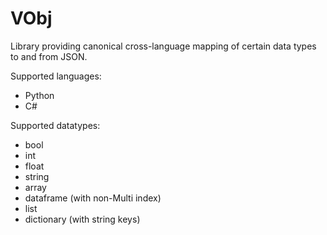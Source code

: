 VObj
====

Library providing canonical cross-language mapping of certain data types to and from JSON.

Supported languages:
  * Python
  * C#

Supported datatypes:
  * bool
  * int
  * float
  * string
  * array
  * dataframe (with non-Multi index)
  * list
  * dictionary (with string keys)